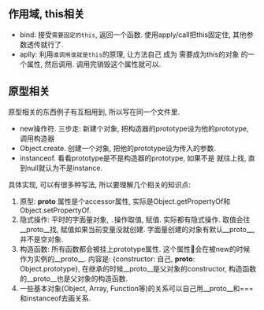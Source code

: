 ##  作用域, this相关

+   bind: 接受`需要固定的this`, 返回一个函数. 使用apply/call把this固定住, 其他参数透传就行了.
+   aplly: 利用`谁调用谁就是this`的原理, 让方法自己 成为 需要成为this的对象 的一个属性, 然后调用. 调用完销毁这个属性就可以.

##  原型相关

原型相关的东西例子有互相用到, 所以写在同一个文件里.

+   new操作符. 三步走: 新建个对象, 把构造器的prototype设为他的prototype, 调用构造器
+   Object.create. 创建一个对象, 把他的prototype设为传入的参数.
+   instanceof. 看看prototype是不是构造器的prototype, 如果不是 就往上找, 直到null就认为不是instance.

具体实现, 可以有很多种写法, 所以要理解几个相关的知识点:

1.  原型: __proto__ 属性是个accessor属性, 实际是Object.getPropertyOf和Object.setPropertyOf.
2.  隐式操作: 平时的字面量对象, `.`操作取值, 赋值. 实际都有隐式操作. 取值会往__proto__找, 赋值如果当前变量没就创建. 字面量创建的对象有默认__proto__, 并不是空对象.
3.  构造函数: 所有函数都会被挂上prototype属性. 这个属性会在被new的时候作为实例的__proto__. 内容是: {constructor: 自己, __proto__: Object.prototype}, 在继承的时候__proto__是父对象的constructor, 构造函数的__proto__也是父对象的构造函数.
4.  一些基本对象(Object, Array, Function等)的关系可以自己用__proto__和===和instanceof去画关系.
